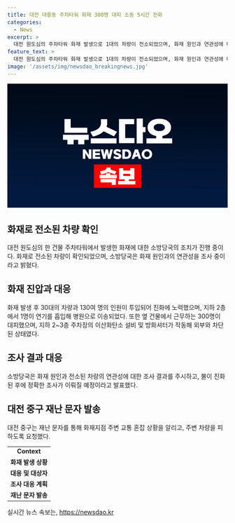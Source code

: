 ```yaml
---
title: 대전 대흥동 주차타워 화재 300명 대피 소동 5시간 진화
categories:
  - News
excerpt: >
  대전 원도심의 주차타워 화재 발생으로 1대의 차량이 전소되었으며, 화재 원인과 연관성에 대한 조사가 필요하다. 대전소방본부는 5시간에 걸친 노력 끝에 불을 진화시키고, 연기 흡입으로 1명이 병원으로 이송되었으며 300명이 대피했다. 불이 완전히 꺼지면 화재원인과 피해에 대한 조사가 진행될 예정이다.
feature_text: >
  대전 원도심의 주차타워 화재 발생으로 1대의 차량이 전소되었으며, 화재 원인과 연관성에 대한 조사가 필요하다. 대전소방본부는 5시간에 걸친 노력 끝에 불을 진화시키고, 연기 흡입으로 1명이 병원으로 이송되었으며 300명이 대피했다. 불이 완전히 꺼지면 화재원인과 피해에 대한 조사가 진행될 예정이다.
image: '/assets/img/newsdao_breakingnews.jpg'
---
```


<p><img src="/assets/img/newsdao_breakingnews.jpg" alt="bookingtag 속보" /></p>

<h2 data-ke-size="size26">화재로 전소된 차량 확인</h2>

<p data-ke-size="size16">대전 원도심의 한 건물 주차타워에서 발생한 화재에 대한 소방당국의 조치가 진행 중이다. 화재로 전소된 차량이 확인되었으며, 소방당국은 화재 원인과의 연관성을 조사 중이라고 밝혔다.</p>

<h2 data-ke-size="size26">화재 진압과 대응</h2>

<p data-ke-size="size16">화재 발생 후 30대의 차량과 130여 명의 인원이 투입되어 진화에 노력했으며, 지하 2층에서 1명이 연기를 흡입해 병원으로 이송되었다. 또한 옆 건물에서 근무하는 300명이 대피했으며, 지하 2~3층 주차장의 이산화탄소 설비 및 방화셔터가 작동해 외부와 차단된 상태였다.</p>

<h2 data-ke-size="size26">조사 결과 대응</h2>

<p data-ke-size="size16">소방당국은 화재 원인과 전소된 차량의 연관성에 대한 조사 결과를 주시하고, 불이 진화된 후에 정확한 조사가 이뤄질 예정이라고 발표했다.</p>

<h2 data-ke-size="size26">대전 중구 재난 문자 발송</h2>

<p data-ke-size="size16">대전 중구는 재난 문자를 통해 화재지점 주변 교통 혼잡 상황을 알리고, 주변 차량을 피하도록 요청했다.</p>

<table>
    <tbody>
        <tr>
            <td style="text-align: center; height: 17px;"><b>Context</b></td>
        </tr>
        <tr>
            <td style="text-align: center; height: 17px;"><b>화재 발생 상황</b></td>
        </tr>
        <tr>
            <td style="text-align: center; height: 17px;"><b>대응 및 대상자</b></td>
        </tr>
        <tr>
            <td style="text-align: center; height: 17px;"><b>조사 대응 계획</b></td>
        </tr>
        <tr>
            <td style="text-align: center; height: 17px;"><b>재난 문자 발송</b></td>
        </tr>
    </tbody>
</table>
실시간 뉴스 속보는, <a href="https://newsdao.kr" rel="dofollow">https://newsdao.kr</a>


